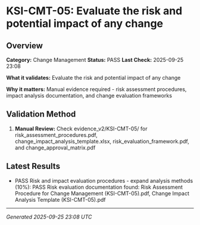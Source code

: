 # KSI-CMT-05: Evaluate the risk and potential impact of any change

## Overview

**Category:** Change Management
**Status:** PASS
**Last Check:** 2025-09-25 23:08

**What it validates:** Evaluate the risk and potential impact of any change

**Why it matters:** Manual evidence required - risk assessment procedures, impact analysis documentation, and change evaluation frameworks

## Validation Method

1. **Manual Review:** Check evidence_v2/KSI-CMT-05/ for risk_assessment_procedures.pdf, change_impact_analysis_template.xlsx, risk_evaluation_framework.pdf, and change_approval_matrix.pdf

## Latest Results

- PASS Risk and impact evaluation procedures - expand analysis methods (10%): PASS Risk evaluation documentation found: Risk Assessment Procedure for Change Management (KSI-CMT-05).pdf, Change Impact Analysis Template (KSI-CMT-05).pdf

---
*Generated 2025-09-25 23:08 UTC*